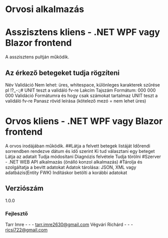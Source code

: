 # Orvosi alkalmazás

# Asszisztens kliens - .NET WPF vagy Blazor frontend
A asszisztens pultján működik.

## Az érkező betegeket tudja rögzíteni
Név
Validáció
Nem lehet: üres, whitespace, különleges karakterek szűrése pl !?_-:;#
UNIT teszt a validáló fv-re
Lakcím
Tajszám Formátum: 000 000 000
Validáció
Formátumra és hogy csak számokat tartalmaz
UNIT teszt a validáló fv-re
Panasz rövid leírása (kötelező mezó = nem lehet üres)

# Orvos kliens - .NET WPF vagy Blazor frontend
A orvos irodájában működik.
##Látja a felvett betegek listáját
Időrendi sorrendben rendezve dátum és idő szerint
Ki tud választani egy beteget
Látja az adatait
Tudja módosítani
Diagnózis felvétele
Tudja törölni
#Szerver - .NET WEB API alkalmazás (önálló konzol alkalmazás)
#Tárolja és szolgáltatja a bevitt adatokat
Adatok tárolása: JSON, XML vagy adatbázis(Entity FWK)
Indításkor betölti a korábbi adatokat

## Verziószám
1.0.0
### Fejlesztő
Tarr Imre - - - tarr.imre2630@gmail.com 
Végvári Richárd - - - ricsi722@gmail.com
